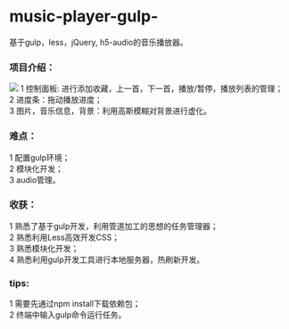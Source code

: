 # music-player-gulp-
基于gulp，less，jQuery, h5-audio的音乐播放器。  
### 项目介绍：  
![](http://my-first-bucket-1255365917.coscd.myqcloud.com/git/music-player-pic.png)
1 控制面板: 进行添加收藏，上一首，下一首，播放/暂停，播放列表的管理；  
2 进度条：拖动播放进度；  
3 图片，音乐信息，背景：利用高斯模糊对背景进行虚化。  
### 难点：  
1 配置gulp环境；  
2 模块化开发；  
3 audio管理。  
### 收获：  
1 熟悉了基于gulp开发，利用管道加工的思想的任务管理器；  
2 熟悉利用Less高效开发CSS；  
3 熟悉模块化开发；  
4 熟悉利用gulp开发工具进行本地服务器，热刷新开发。  
### tips:  
1 需要先通过npm install下载依赖包；  
2 终端中输入gulp命令运行任务。
